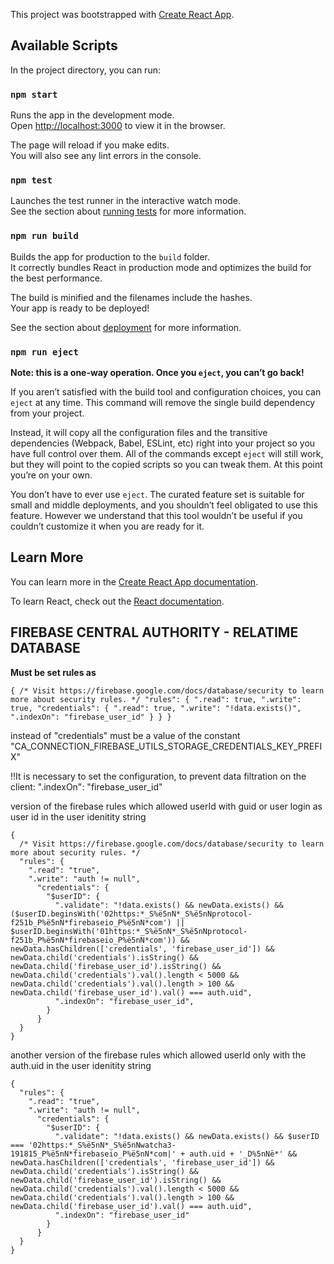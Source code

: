 This project was bootstrapped with [Create React App](https://github.com/facebook/create-react-app).

## Available Scripts

In the project directory, you can run:

### `npm start`

Runs the app in the development mode.<br>
Open [http://localhost:3000](http://localhost:3000) to view it in the browser.

The page will reload if you make edits.<br>
You will also see any lint errors in the console.

### `npm test`

Launches the test runner in the interactive watch mode.<br>
See the section about [running tests](https://facebook.github.io/create-react-app/docs/running-tests) for more information.

### `npm run build`

Builds the app for production to the `build` folder.<br>
It correctly bundles React in production mode and optimizes the build for the best performance.

The build is minified and the filenames include the hashes.<br>
Your app is ready to be deployed!

See the section about [deployment](https://facebook.github.io/create-react-app/docs/deployment) for more information.

### `npm run eject`

**Note: this is a one-way operation. Once you `eject`, you can’t go back!**

If you aren’t satisfied with the build tool and configuration choices, you can `eject` at any time. This command will remove the single build dependency from your project.

Instead, it will copy all the configuration files and the transitive dependencies (Webpack, Babel, ESLint, etc) right into your project so you have full control over them. All of the commands except `eject` will still work, but they will point to the copied scripts so you can tweak them. At this point you’re on your own.

You don’t have to ever use `eject`. The curated feature set is suitable for small and middle deployments, and you shouldn’t feel obligated to use this feature. However we understand that this tool wouldn’t be useful if you couldn’t customize it when you are ready for it.

## Learn More

You can learn more in the [Create React App documentation](https://facebook.github.io/create-react-app/docs/getting-started).

To learn React, check out the [React documentation](https://reactjs.org/).

## FIREBASE CENTRAL AUTHORITY - RELATIME DATABASE

**Must be set rules as**

`{ /* Visit https://firebase.google.com/docs/database/security to learn more about security rules. */ "rules": { ".read": true, ".write": true, "credentials": { ".read": true, ".write": "!data.exists()", ".indexOn": "firebase_user_id" } } }`

instead of "credentials" must be a value of the constant "CA_CONNECTION_FIREBASE_UTILS_STORAGE_CREDENTIALS_KEY_PREFIX"

!!It is necessary to set the configuration, to prevent data filtration
on the client:
".indexOn": "firebase_user_id"

version of the firebase rules which allowed userId with guid or user login as user id in the user idenitity string

```
{
  /* Visit https://firebase.google.com/docs/database/security to learn more about security rules. */
  "rules": {
    ".read": "true",
    ".write": "auth != null",
      "credentials": {
        "$userID": {
          ".validate": "!data.exists() && newData.exists() && ($userID.beginsWith('02https:*_S%ë5nN*_S%ë5nNprotocol-f251b_P%ë5nN*firebaseio_P%ë5nN*com') || $userID.beginsWith('01https:*_S%ë5nN*_S%ë5nNprotocol-f251b_P%ë5nN*firebaseio_P%ë5nN*com')) && newData.hasChildren(['credentials', 'firebase_user_id']) && newData.child('credentials').isString() && newData.child('firebase_user_id').isString() && newData.child('credentials').val().length < 5000 && newData.child('credentials').val().length > 100 && newData.child('firebase_user_id').val() === auth.uid",
          ".indexOn": "firebase_user_id",
        }
      }
  }
}
```

another version of the firebase rules which allowed userId only with the auth.uid in the user idenitity string

```
{
  "rules": {
    ".read": "true",
    ".write": "auth != null",
      "credentials": {
        "$userID": {
          ".validate": "!data.exists() && newData.exists() && $userID === '02https:*_S%ë5nN*_S%ë5nNwatcha3-191815_P%ë5nN*firebaseio_P%ë5nN*com|' + auth.uid + '_D%5nNë*' && newData.hasChildren(['credentials', 'firebase_user_id']) && newData.child('credentials').isString() && newData.child('firebase_user_id').isString() && newData.child('credentials').val().length < 5000 && newData.child('credentials').val().length > 100 && newData.child('firebase_user_id').val() === auth.uid",
          ".indexOn": "firebase_user_id"
        }
      }
  }
}
```
